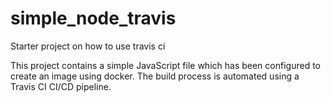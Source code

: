 # simple_node_travis
Starter project on how to use travis ci 

This project contains a simple JavaScript file which has been configured to create an image using docker.
The build process is automated using a Travis CI CI/CD pipeline.
